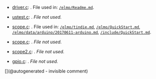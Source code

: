 * [driver.c](/elmo/software/driver.c): . File used in: [`/elmo/Readme.md`](/elmo/Readme.md).

* [ustest.c](/elmo/data/ustest.c): . _File not used._

* [scope.c](/elmo/data/scope.c): . File used in: [`/elmo/tindie.md`](/elmo/tindie.md), [`/elmo/QuickStart.md`](/elmo/QuickStart.md), [`/elmo/data/arduino/20170611-arduino.md`](/elmo/data/arduino/20170611-arduino.md), [`/include/QuickStart.md`](/include/QuickStart.md).

* [scope.c](/elmo/data/arduiprobe/scope.c): . _File not used._

* [scope2.c](/elmo/data/arduiprobe/scope2.c): . _File not used._

* [gpio.c](/goblin/pi0/gpio.c): . _File not used._



[](@autogenerated - invisible comment)